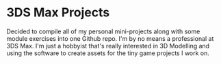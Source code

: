# 3DS Max Projects
Decided to compile all of my personal mini-projects along with some module exercises into one Github repo. I'm by no means a professional at 3DS Max. I'm just a hobbyist that's really interested in 3D Modelling and using the software to create assets for the tiny game projects I work on.

